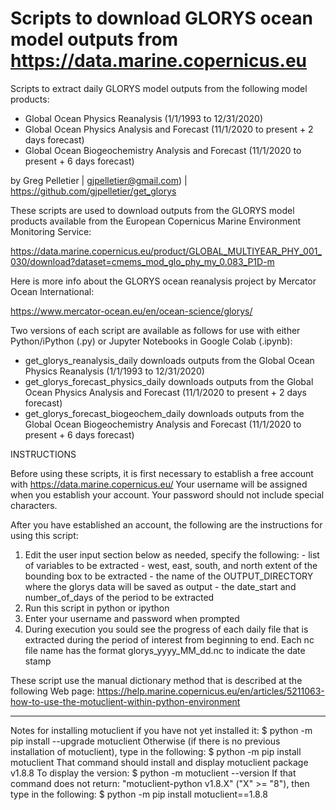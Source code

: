 # Scripts to download GLORYS ocean model outputs from https://data.marine.copernicus.eu

Scripts to extract daily GLORYS model outputs from the following model products:
- Global Ocean Physics Reanalysis (1/1/1993 to 12/31/2020)
- Global Ocean Physics Analysis and Forecast (11/1/2020 to present + 2 days forecast)
- Global Ocean Biogeochemistry Analysis and Forecast (11/1/2020 to present + 6 days forecast)

by Greg Pelletier | gjpelletier@gmail.com) | https://github.com/gjpelletier/get_glorys

These scripts are used to download outputs from the GLORYS model products available from the European Copernicus Marine Environment Monitoring Service:

https://data.marine.copernicus.eu/product/GLOBAL_MULTIYEAR_PHY_001_030/download?dataset=cmems_mod_glo_phy_my_0.083_P1D-m

Here is more info about the GLORYS ocean reanalysis project by Mercator Ocean International:

https://www.mercator-ocean.eu/en/ocean-science/glorys/

Two versions of each script are available as follows for use with either Python/iPython (.py) or Jupyter Notebooks in Google Colab (.ipynb):

- get_glorys_reanalysis_daily downloads outputs from the Global Ocean Physics Reanalysis (1/1/1993 to 12/31/2020)
- get_glorys_forecast_physics_daily downloads outputs from the Global Ocean Physics Analysis and Forecast (11/1/2020 to present + 2 days forecast)
- get_glorys_forecast_biogeochem_daily downloads outputs from the Global Ocean Biogeochemistry Analysis and Forecast (11/1/2020 to present + 6 days forecast)

INSTRUCTIONS

Before using these scripts, it is first necessary to establish a free account with https://data.marine.copernicus.eu/
Your username will be assigned when you establish your account. Your password should not include special characters.

After you have established an account, the following are the instructions for using this script:

1) Edit the user input section below as needed, specify the following:
 		- list of variables to be extracted
 		- west, east, south, and north extent of the bounding box to be extracted
  		- the name of the OUTPUT_DIRECTORY where the glorys data will be saved as output
 		- the date_start and number_of_days of the period to be extracted
2) Run this script in python or ipython
3) Enter your username and password when prompted
4) During execution you sould see the progress of each daily file that is extracted during the period of interest 
   from beginning to end. Each nc file name has the format glorys_yyyy_MM_dd.nc to indicate the date stamp

These script use the manual dictionary method that is described at the following Web page:
https://help.marine.copernicus.eu/en/articles/5211063-how-to-use-the-motuclient-within-python-environment
- - -
Notes for installing motuclient if you have not yet installed it:
     $ python -m pip install --upgrade motuclient
  Otherwise (if there is no previous installation of motuclient), 
  type in the following:
     $ python -m pip install motuclient
  That command should install and display motuclient package v1.8.8
  To display the version:
     $ python -m motuclient --version
  If that command does not return: "motuclient-python v1.8.X" ("X" >= "8"), 
  then type in the following:
    $ python -m pip install motuclient==1.8.8
